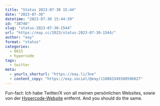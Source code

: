 ```yaml
---
title: "Status 2023-07-30 15:44"
date: "2023-07-30"
datetime: "2023-07-30 15:44:39"
id: "38746"
slug: "status-2023-07-30-1544"
url: "https://eay.cc/2023/status-2023-07-30-1544/"
author: "eay"
format: "status"
categories:
  - 0815
  - hypercode
tags:
  - twitter
meta:
  - yourls_shorturl: "https://eay.li/3ne"
  - content_copy: "https://eay.social/@eay/110803349308596027"
---
```


Fun-fact: Ich habe Twitter/X von all meinen persönlichen Websites, sowie von der [Hypercode-Website](https://hypercode.de/) entfernt. And you should do the same.

